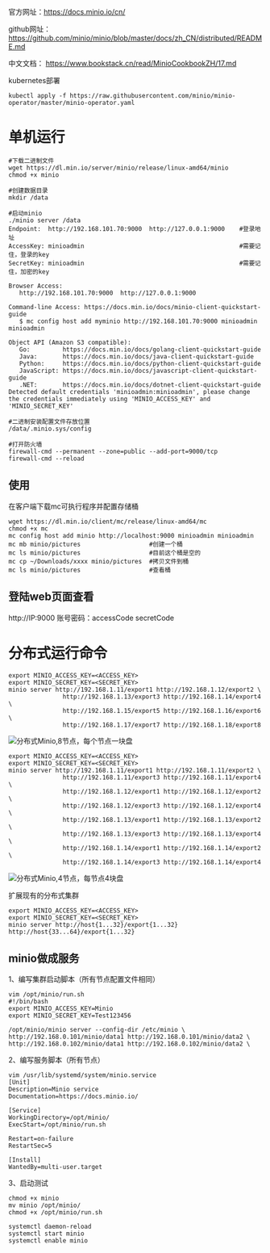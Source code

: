 官方网址：https://docs.minio.io/cn/

github网址： https://github.com/minio/minio/blob/master/docs/zh_CN/distributed/README.md

中文文档： https://www.bookstack.cn/read/MinioCookbookZH/17.md

kubernetes部署
```
kubectl apply -f https://raw.githubusercontent.com/minio/minio-operator/master/minio-operator.yaml
```

单机运行
===
```
#下载二进制文件
wget https://dl.min.io/server/minio/release/linux-amd64/minio
chmod +x minio

#创建数据目录
mkdir /data

#启动minio
./minio server /data
Endpoint:  http://192.168.101.70:9000  http://127.0.0.1:9000    #登录地址
AccessKey: minioadmin                                           #需要记住，登录的key
SecretKey: minioadmin                                           #需要记住，加密的key

Browser Access:
   http://192.168.101.70:9000  http://127.0.0.1:9000    

Command-line Access: https://docs.min.io/docs/minio-client-quickstart-guide
   $ mc config host add myminio http://192.168.101.70:9000 minioadmin minioadmin

Object API (Amazon S3 compatible):
   Go:         https://docs.min.io/docs/golang-client-quickstart-guide
   Java:       https://docs.min.io/docs/java-client-quickstart-guide
   Python:     https://docs.min.io/docs/python-client-quickstart-guide
   JavaScript: https://docs.min.io/docs/javascript-client-quickstart-guide
   .NET:       https://docs.min.io/docs/dotnet-client-quickstart-guide
Detected default credentials 'minioadmin:minioadmin', please change the credentials immediately using 'MINIO_ACCESS_KEY' and 'MINIO_SECRET_KEY'

#二进制安装配置文件存放位置
/data/.minio.sys/config

#打开防火墙
firewall-cmd --permanent --zone=public --add-port=9000/tcp
firewall-cmd --reload
```

使用
---
在客户端下载mc可执行程序并配置存储桶
```
wget https://dl.min.io/client/mc/release/linux-amd64/mc
chmod +x mc
mc config host add minio http://localhost:9000 minioadmin minioadmin
mc mb minio/pictures                   #创建一个桶
mc ls minio/pictures                   #目前这个桶是空的
mc cp ~/Downloads/xxxx minio/pictures  #拷贝文件到桶
mc ls minio/pictures                   #查看桶
```

登陆web页面查看
---
http://IP:9000
账号密码：accessCode secretCode


分布式运行命令
===
```
export MINIO_ACCESS_KEY=<ACCESS_KEY>
export MINIO_SECRET_KEY=<SECRET_KEY>
minio server http://192.168.1.11/export1 http://192.168.1.12/export2 \
               http://192.168.1.13/export3 http://192.168.1.14/export4 \
               http://192.168.1.15/export5 http://192.168.1.16/export6 \
               http://192.168.1.17/export7 http://192.168.1.18/export8
```

![分布式Minio,8节点，每个节点一块盘](https://github.com/minio/minio/blob/master/docs/screenshots/Architecture-diagram_distributed_8.jpg?raw=true)

```
export MINIO_ACCESS_KEY=<ACCESS_KEY>
export MINIO_SECRET_KEY=<SECRET_KEY>
minio server http://192.168.1.11/export1 http://192.168.1.11/export2 \
               http://192.168.1.11/export3 http://192.168.1.11/export4 \
               http://192.168.1.12/export1 http://192.168.1.12/export2 \
               http://192.168.1.12/export3 http://192.168.1.12/export4 \
               http://192.168.1.13/export1 http://192.168.1.13/export2 \
               http://192.168.1.13/export3 http://192.168.1.13/export4 \
               http://192.168.1.14/export1 http://192.168.1.14/export2 \
               http://192.168.1.14/export3 http://192.168.1.14/export4
```

![分布式Minio,4节点，每节点4块盘](https://github.com/minio/minio/blob/master/docs/screenshots/Architecture-diagram_distributed_16.jpg?raw=true)

扩展现有的分布式集群
```
export MINIO_ACCESS_KEY=<ACCESS_KEY>
export MINIO_SECRET_KEY=<SECRET_KEY>
minio server http://host{1...32}/export{1...32} http://host{33...64}/export{1...32}
```

minio做成服务
---
1、编写集群启动脚本（所有节点配置文件相同）
```
vim /opt/minio/run.sh
#!/bin/bash
export MINIO_ACCESS_KEY=Minio
export MINIO_SECRET_KEY=Test123456

/opt/minio/minio server --config-dir /etc/minio \
http://192.168.0.101/minio/data1 http://192.168.0.101/minio/data2 \
http://192.168.0.102/minio/data1 http://192.168.0.102/minio/data2 \
```

2、编写服务脚本（所有节点）
```
vim /usr/lib/systemd/system/minio.service
[Unit]
Description=Minio service
Documentation=https://docs.minio.io/

[Service]
WorkingDirectory=/opt/minio/
ExecStart=/opt/minio/run.sh

Restart=on-failure
RestartSec=5

[Install]
WantedBy=multi-user.target
```

3、启动测试
```
chmod +x minio
mv minio /opt/minio/
chmod +x /opt/minio/run.sh

systemctl daemon-reload
systemctl start minio
systemctl enable minio
```
